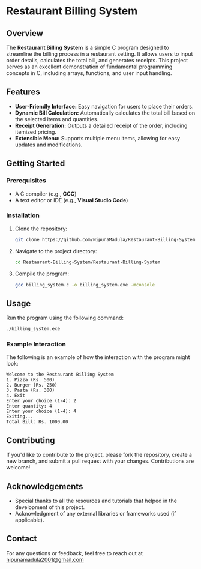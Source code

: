 # Restaurant Billing System

## Overview
The **Restaurant Billing System** is a simple C program designed to streamline the billing process in a restaurant setting. It allows users to input order details, calculates the total bill, and generates receipts. This project serves as an excellent demonstration of fundamental programming concepts in C, including arrays, functions, and user input handling.

## Features
- **User-Friendly Interface:** Easy navigation for users to place their orders.
- **Dynamic Bill Calculation:** Automatically calculates the total bill based on the selected items and quantities.
- **Receipt Generation:** Outputs a detailed receipt of the order, including itemized pricing.
- **Extensible Menu:** Supports multiple menu items, allowing for easy updates and modifications.

## Getting Started

### Prerequisites
- A C compiler (e.g., **GCC**)
- A text editor or IDE (e.g., **Visual Studio Code**)

### Installation
1. Clone the repository:
   ```bash
   git clone https://github.com/NipunaMadula/Restaurant-Billing-System.git
   ```
2. Navigate to the project directory:
   ```bash
   cd Restaurant-Billing-System/Restaurant-Billing-System
   ```
3. Compile the program:
   ```bash
   gcc billing_system.c -o billing_system.exe -mconsole
   ```

## Usage
Run the program using the following command:
```bash
./billing_system.exe
```

### Example Interaction
The following is an example of how the interaction with the program might look:
```
Welcome to the Restaurant Billing System
1. Pizza (Rs. 500)
2. Burger (Rs. 250)
3. Pasta (Rs. 300)
4. Exit
Enter your choice (1-4): 2
Enter quantity: 4
Enter your choice (1-4): 4
Exiting...
Total Bill: Rs. 1000.00
```

## Contributing
If you'd like to contribute to the project, please fork the repository, create a new branch, and submit a pull request with your changes. Contributions are welcome!

## Acknowledgements
- Special thanks to all the resources and tutorials that helped in the development of this project.
- Acknowledgment of any external libraries or frameworks used (if applicable).

## Contact
For any questions or feedback, feel free to reach out at [nipunamadula2001@gmail.com](mailto:your-email@example.com)
